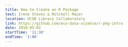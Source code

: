 ```yaml
---
title: How to Create an R Package
text: Irene Steves & Mitchell Maier
location: UCSB Library Collaboratory
link: https://github.com/eco-data-science/r-pkg-intro
date: 2018-05-02
startTime: '11:30'
endTime: '1:00'
---
```

